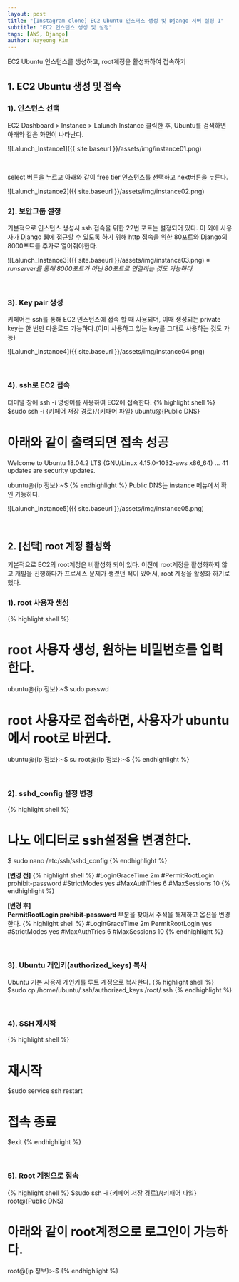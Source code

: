 ```yaml
---
layout: post
title: "[Instagram clone] EC2 Ubuntu 인스터스 생성 및 Django 서버 설정 1"
subtitle: "EC2 인스턴스 생성 및 설정"
tags: [AWS, Django]
author: Nayeong Kim
---
```

<div id='preview' class='display-none'>
EC2 Ubuntu 인스턴스를 생성하고, root계정을 활성화하여 접속하기
</div>

## 1. EC2 Ubuntu 생성 및 접속
### 1). 인스턴스 선택
EC2 Dashboard > Instance > Lalunch Instance 클릭한 후, Ubuntu를 검색하면 아래와 같은 화면이 나타난다.

![Lalunch_Instance1]({{ site.baseurl }}/assets/img/instance01.png)

<br>

select 버튼을 누르고 아래와 같이 free tier 인스턴스를 선택하고 next버튼을 누른다.

![Lalunch_Instance2]({{ site.baseurl }}/assets/img/instance02.png)
<br>

### 2). 보안그룹 설정
기본적으로 인스턴스 생성시 ssh 접속을 위한 22번 포트는 설정되어 있다.
이 외에 사용자가 Django 웹에 접근할 수 있도록 하기 위해 http 접속을 위한 80포트와 Django의 8000포트를 추가로 열어줘야한다.

![Lalunch_Instance3]({{ site.baseurl }}/assets/img/instance03.png)
&#8251; *runserver를 통해 8000포트가 아닌 80포트로 연결하는 것도 가능하다.*

<br>

### 3). Key pair 생성
키페어는 ssh를 통해 EC2 인스턴스에 접속 할 때 사용되며, 이때 생성되는 private key는 한 번만 다운로드 가능하다.(이미 사용하고 있는 key를 그대로 사용하는 것도 가능)

![Lalunch_Instance4]({{ site.baseurl }}/assets/img/instance04.png)

<br>

### 4). ssh로 EC2 접속
터미널 창에 ssh -i 명령어를 사용하여 EC2에 접속한다.
{% highlight shell %}
$sudo ssh -i {키페어 저장 경로}/{키패어 파일} ubuntu@{Public DNS}
# 아래와 같이 출력되면 접속 성공
Welcome to Ubuntu 18.04.2 LTS (GNU/Linux 4.15.0-1032-aws x86_64)
...
41 updates are security updates.

ubuntu@{ip 정보}:~$
{% endhighlight %}
Public DNS는 instance 메뉴에서 확인 가능하다.

![Lalunch_Instance5]({{ site.baseurl }}/assets/img/instance05.png)

<br> 

## 2. [선택] root 계정 활성화
기본적으로 EC2의 root계정은 비활성화 되어 있다. 이전에 root계정을 활성화하지 않고 개발을 진행하다가 프로세스 문제가 생겼던 적이 있어서, root 계정을 활성화 하기로 했다.

### 1). root 사용자 생성
{% highlight shell %}
# root 사용자 생성, 원하는 비밀번호를 입력한다.
ubuntu@{ip 정보}:~$ sudo passwd
# root 사용자로 접속하면, 사용자가 ubuntu에서 root로 바뀐다.
ubuntu@{ip 정보}:~$ su
root@{ip 정보}:~$
{% endhighlight %}

<br>

### 2). sshd_config 설정 변경
{% highlight shell %}
# 나노 에디터로 ssh설정을 변경한다.
$ sudo nano /etc/ssh/sshd_config
{% endhighlight %}

**[변경 전]**
{% highlight shell %}
#LoginGraceTime 2m
#PermitRootLogin prohibit-password
#StrictModes yes
#MaxAuthTries 6
#MaxSessions 10
{% endhighlight %}

**[변경 후]**
<br>
**PermitRootLogin prohibit-password** 부분을 찾아서 주석을 해제하고 옵션을 변경한다.
{% highlight shell %}
#LoginGraceTime 2m
PermitRootLogin yes
#StrictModes yes
#MaxAuthTries 6
#MaxSessions 10
{% endhighlight %}

<br> 

### 3). Ubuntu 개인키(authorized_keys) 복사
Ubuntu 기본 사용자 개인키를 루트 계정으로 복사한다.
{% highlight shell %}
$sudo cp /home/ubuntu/.ssh/authorized_keys /root/.ssh
{% endhighlight %}

<br>

### 4). SSH 재시작
{% highlight shell %}
# 재시작
$sudo service ssh restart
# 접속 종료
$exit
{% endhighlight %}

<br>

### 5). Root 계정으로 접속
{% highlight shell %}
$sudo ssh -i {키페어 저장 경로}/{키패어 파일} root@{Public DNS}
# 아래와 같이 root계정으로 로그인이 가능하다.
root@{ip 정보}:~$
{% endhighlight %}

<br>
